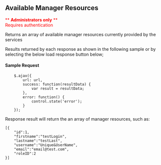 ## Available Manager Resources
<span style="color:red">** **Administrators only** **  
Requires authentication</span> 

Returns an array of available manager resources currently provided by the services

Results returned by each response as shown in the following sample or by selecting the below load response button below;
#### Sample Request
```
	$.ajax({
		url: url,
		success: function(resultData) { 
			var result = resultData;
		},
		error: function() {
			control.state('error');
		}
	});
```
Response result will return the an array of manager resources, such as:

```
[{
	"id":1,
    "firstname":"testLogin",
    "lastname":"testLast",
    "username":"Unique&UserName",
	"email":"email@test.com",
	"roleID":2
}]
```
